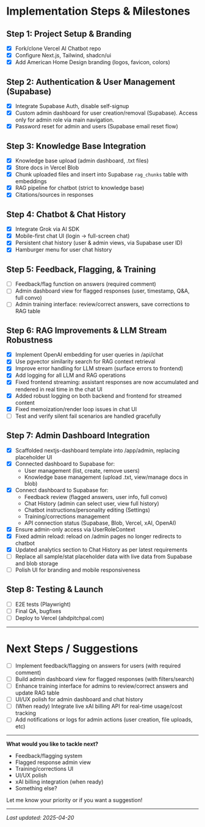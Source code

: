 # Implementation Steps & Milestones

## Step 1: Project Setup & Branding
- [x] Fork/clone Vercel AI Chatbot repo
- [x] Configure Next.js, Tailwind, shadcn/ui
- [x] Add American Home Design branding (logos, favicon, colors)

## Step 2: Authentication & User Management (Supabase)
- [x] Integrate Supabase Auth, disable self-signup
- [x] Custom admin dashboard for user creation/removal (Supabase). Access only for admin role via main navigation.
- [x] Password reset for admin and users (Supabase email reset flow)

## Step 3: Knowledge Base Integration
- [x] Knowledge base upload (admin dashboard, .txt files)
- [x] Store docs in Vercel Blob
- [x] Chunk uploaded files and insert into Supabase `rag_chunks` table with embeddings
- [x] RAG pipeline for chatbot (strict to knowledge base)
- [x] Citations/sources in responses

## Step 4: Chatbot & Chat History
- [x] Integrate Grok via AI SDK
- [x] Mobile-first chat UI (login → full-screen chat)
- [x] Persistent chat history (user & admin views, via Supabase user ID)
- [x] Hamburger menu for user chat history

## Step 5: Feedback, Flagging, & Training
- [ ] Feedback/flag function on answers (required comment)
- [ ] Admin dashboard view for flagged responses (user, timestamp, Q&A, full convo)
- [ ] Admin training interface: review/correct answers, save corrections to RAG table

## Step 6: RAG Improvements & LLM Stream Robustness
- [x] Implement OpenAI embedding for user queries in /api/chat
- [x] Use pgvector similarity search for RAG context retrieval
- [x] Improve error handling for LLM stream (surface errors to frontend)
- [x] Add logging for all LLM and RAG operations
- [x] Fixed frontend streaming: assistant responses are now accumulated and rendered in real time in the chat UI
- [x] Added robust logging on both backend and frontend for streamed content
- [x] Fixed memoization/render loop issues in chat UI
- [ ] Test and verify silent fail scenarios are handled gracefully

## Step 7: Admin Dashboard Integration
- [x] Scaffolded nextjs-dashboard template into /app/admin, replacing placeholder UI
- [x] Connected dashboard to Supabase for:
    - User management (list, create, remove users)
    - Knowledge base management (upload .txt, view/manage docs in blob)
- [x] Connect dashboard to Supabase for:
    - Feedback review (flagged answers, user info, full convo)
    - Chat History (admin can select user, view full history)
    - Chatbot instructions/personality editing (Settings)
    - Training/corrections management
    - API connection status (Supabase, Blob, Vercel, xAI, OpenAI)
- [x] Ensure admin-only access via UserRoleContext
- [x] Fixed admin reload: reload on /admin pages no longer redirects to chatbot
- [x] Updated analytics section to Chat History as per latest requirements
- [ ] Replace all sample/stat placeholder data with live data from Supabase and blob storage
- [ ] Polish UI for branding and mobile responsiveness

## Step 8: Testing & Launch
- [ ] E2E tests (Playwright)
- [ ] Final QA, bugfixes
- [ ] Deploy to Vercel (ahdpitchpal.com)

---

# Next Steps / Suggestions

- [ ] Implement feedback/flagging on answers for users (with required comment)
- [ ] Build admin dashboard view for flagged responses (with filters/search)
- [ ] Enhance training interface for admins to review/correct answers and update RAG table
- [ ] UI/UX polish for admin dashboard and chat history
- [ ] (When ready) Integrate live xAI billing API for real-time usage/cost tracking
- [ ] Add notifications or logs for admin actions (user creation, file uploads, etc)

---

**What would you like to tackle next?**
- Feedback/flagging system
- Flagged response admin view
- Training/corrections UI
- UI/UX polish
- xAI billing integration (when ready)
- Something else?

Let me know your priority or if you want a suggestion!

---

_Last updated: 2025-04-20_
